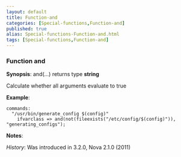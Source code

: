 ```yaml
---
layout: default
title: Function-and
categories: [Special-functions,Function-and]
published: true
alias: Special-functions-Function-and.html
tags: [Special-functions,Function-and]
---
```


### Function and

**Synopsis**: and(...) returns type **string**

  

Calculate whether all arguments evaluate to true

**Example**:  
   

```cf3
commands:
  "/usr/bin/generate_config $(config)"
    ifvarclass => and(not(fileexists("/etc/config/$(config)")), "generating_configs");
```

**Notes**:  
   
 *History*: Was introduced in 3.2.0, Nova 2.1.0 (2011)
